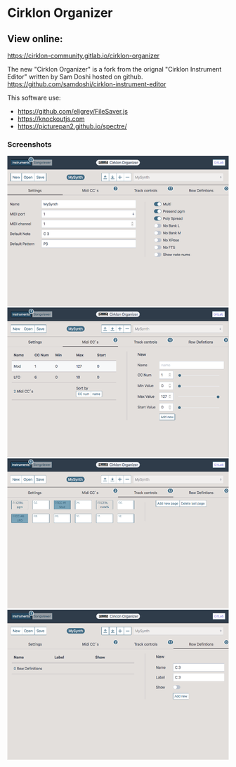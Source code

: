 # Cirklon Organizer

## View online:
https://cirklon-community.gitlab.io/cirklon-organizer

The new "Cirklon Organizer" is a fork from the orignal "Cirklon Instrument Editor" 
written by Sam Doshi hosted on github.
https://github.com/samdoshi/cirklon-instrument-editor

This software use:
- https://github.com/eligrey/FileSaver.js
- https://knockoutjs.com
- https://picturepan2.github.io/spectre/

### Screenshots

![Settings](Screenshots/Settings.png)
![MidiCC](Screenshots/MidiCC.png)
![TrackControl](Screenshots/TrackControl.png)
![RowDefs](Screenshots/RowDefs.png)